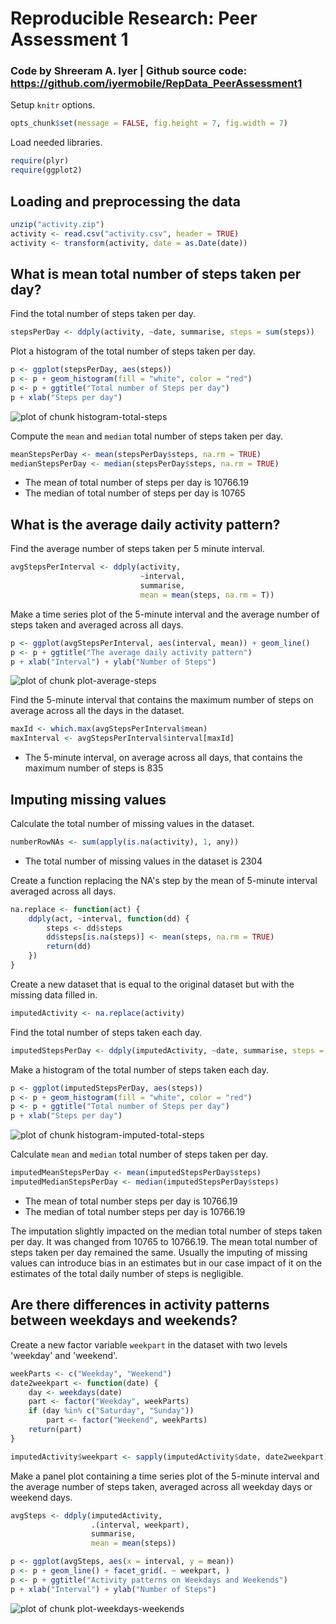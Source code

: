 # Reproducible Research: Peer Assessment 1
### Code by Shreeram A. Iyer | Github source code: https://github.com/iyermobile/RepData_PeerAssessment1  

Setup `knitr` options.

```r
opts_chunk$set(message = FALSE, fig.height = 7, fig.width = 7)
```

Load needed libraries.

```r
require(plyr)
require(ggplot2)
```

## Loading and preprocessing the data


```r
unzip("activity.zip")
activity <- read.csv("activity.csv", header = TRUE)
activity <- transform(activity, date = as.Date(date))
```

## What is mean total number of steps taken per day?

Find the total number of steps taken per day.

```r
stepsPerDay <- ddply(activity, ~date, summarise, steps = sum(steps))
```

Plot a histogram of the total number of steps taken per day.

```r
p <- ggplot(stepsPerDay, aes(steps))
p <- p + geom_histogram(fill = "white", color = "red")
p <- p + ggtitle("Total number of Steps per day")
p + xlab("Steps per day")
```

![plot of chunk histogram-total-steps](figure/histogram-total-steps-1.png) 

Compute the `mean` and `median` total number of steps taken per day.

```r
meanStepsPerDay <- mean(stepsPerDay$steps, na.rm = TRUE)
medianStepsPerDay <- median(stepsPerDay$steps, na.rm = TRUE)
```

- The mean of total number of steps per day is 10766.19
- The median of total number of steps per day is 10765

## What is the average daily activity pattern?

Find the average number of steps taken per 5 minute interval.

```r
avgStepsPerInterval <- ddply(activity,
                             ~interval, 
                             summarise,
                             mean = mean(steps, na.rm = T))
```

Make a time series plot of the 5-minute interval and the average number of steps taken  and averaged across all days.

```r
p <- ggplot(avgStepsPerInterval, aes(interval, mean)) + geom_line()
p <- p + ggtitle("The average daily activity pattern")
p + xlab("Interval") + ylab("Number of Steps")
```

![plot of chunk plot-average-steps](figure/plot-average-steps-1.png) 

Find the 5-minute interval that contains the maximum number of steps on average across all the days in the dataset.

```r
maxId <- which.max(avgStepsPerInterval$mean)
maxInterval <- avgStepsPerInterval$interval[maxId]
```

- The 5-minute interval, on average across all days, that contains the maximum number of steps is 835

## Imputing missing values

Calculate the total number of missing values in the dataset.

```r
numberRowNAs <- sum(apply(is.na(activity), 1, any))
```

- The total number of missing values in the dataset is 2304

Create a function replacing the NA's step by the mean of 5-minute interval averaged across all days.

```r
na.replace <- function(act) {
    ddply(act, ~interval, function(dd) {
        steps <- dd$steps
        dd$steps[is.na(steps)] <- mean(steps, na.rm = TRUE)
        return(dd)
    })
}
```

Create a new dataset that is equal to the original dataset but with the missing data filled in.

```r
imputedActivity <- na.replace(activity)
```

Find the total number of steps taken each day.

```r
imputedStepsPerDay <- ddply(imputedActivity, ~date, summarise, steps = sum(steps))
```

Make a histogram of the total number of steps taken each day.

```r
p <- ggplot(imputedStepsPerDay, aes(steps))
p <- p + geom_histogram(fill = "white", color = "red")
p <- p + ggtitle("Total number of Steps per day")
p + xlab("Steps per day")
```

![plot of chunk histogram-imputed-total-steps](figure/histogram-imputed-total-steps-1.png) 

Calculate `mean` and `median` total number of steps taken per day.

```r
imputedMeanStepsPerDay <- mean(imputedStepsPerDay$steps)
imputedMedianStepsPerDay <- median(imputedStepsPerDay$steps)
```

- The mean of total number steps per day is 
10766.19
- The median of total number steps per day is 
10766.19

The imputation slightly impacted on the median total number of steps taken per day. It was changed from 10765 to 10766.19. The mean total number of steps taken per day remained the same. Usually the imputing of missing values can introduce bias in an estimates but in our case impact of it on the estimates of the total daily number of steps is negligible.

## Are there differences in activity patterns between weekdays and weekends?

Create a new factor variable `weekpart` in the dataset with two levels 'weekday' and 'weekend'.

```r
weekParts <- c("Weekday", "Weekend")
date2weekpart <- function(date) {
    day <- weekdays(date)
    part <- factor("Weekday", weekParts)
    if (day %in% c("Saturday", "Sunday"))
        part <- factor("Weekend", weekParts)
    return(part)
}

imputedActivity$weekpart <- sapply(imputedActivity$date, date2weekpart)
```

Make a panel plot containing a time series plot of the 5-minute interval and the average number of steps taken, averaged across all weekday days or weekend days.

```r
avgSteps <- ddply(imputedActivity,
                  .(interval, weekpart),
                  summarise,
                  mean = mean(steps))

p <- ggplot(avgSteps, aes(x = interval, y = mean))
p <- p + geom_line() + facet_grid(. ~ weekpart, )
p <- p + ggtitle("Activity patterns on Weekdays and Weekends")
p + xlab("Interval") + ylab("Number of Steps")
```

![plot of chunk plot-weekdays-weekends](figure/plot-weekdays-weekends-1.png) 
